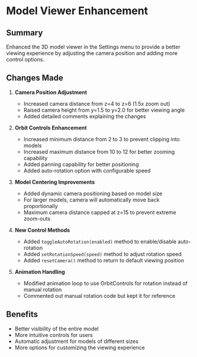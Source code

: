 # Model Viewer Enhancement

## Summary
Enhanced the 3D model viewer in the Settings menu to provide a better viewing experience by adjusting the camera position and adding more control options.

## Changes Made

1. **Camera Position Adjustment**
   - Increased camera distance from z=4 to z=6 (1.5x zoom out)
   - Raised camera height from y=1.5 to y=2.0 for better viewing angle
   - Added detailed comments explaining the changes

2. **Orbit Controls Enhancement**
   - Increased minimum distance from 2 to 3 to prevent clipping into models
   - Increased maximum distance from 10 to 12 for better zooming capability
   - Added panning capability for better positioning
   - Added auto-rotation option with configurable speed

3. **Model Centering Improvements**
   - Added dynamic camera positioning based on model size
   - For larger models, camera will automatically move back proportionally
   - Maximum camera distance capped at z=15 to prevent extreme zoom-outs

4. **New Control Methods**
   - Added `toggleAutoRotation(enabled)` method to enable/disable auto-rotation
   - Added `setRotationSpeed(speed)` method to adjust rotation speed
   - Added `resetCamera()` method to return to default viewing position

5. **Animation Handling**
   - Modified animation loop to use OrbitControls for rotation instead of manual rotation
   - Commented out manual rotation code but kept it for reference

## Benefits
- Better visibility of the entire model
- More intuitive controls for users
- Automatic adjustment for models of different sizes
- More options for customizing the viewing experience